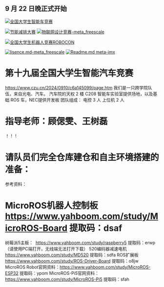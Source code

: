 ## 9 月 22 日晚正式开始
[![全国大学生智能车竞赛](https://img.shields.io/badge/智能车室外赛比赛-仓库-green)](https://gitee.com/darrenpig/new_energy_coder_club/tree/master/2024%E6%99%BA%E8%83%BD%E8%BD%A6%E5%AE%A4%E5%A4%96%E8%B5%9B%E6%AF%94%E8%B5%9B)

[![节能减排大赛](https://img.shields.io/badge/节能减排大赛-仓库-blue)](https://gitee.com/darrenpig/new_energy_coder_club/tree/master/%E8%8A%82%E8%83%BD%E5%87%8F%E6%8E%92%E5%A4%A7%E8%B5%9B%EF%BC%88Nearlink%E5%B0%8F%E8%BD%A6%E8%AE%A1%E5%88%92%EF%BC%89)         [![物联网设计竞赛-meta_freescale](https://img.shields.io/badge/物联网设计竞赛-仓库-brightgreen)](https://gitee.com/darrenpig/new_energy_coder_club/tree/master/2024%E7%89%A9%E8%81%94%E7%BD%91%E8%AE%BE%E8%AE%A1%E7%AB%9E%E8%B5%9B%EF%BC%88Huawei%E6%95%B0%E9%80%9A%EF%BC%89)

[![全国大学生机器人竞赛ROBOCON](https://img.shields.io/badge/ROBOCON竞赛-全国大学生机器人竞赛-green)](https://gitee.com/darrenpig/new_energy_coder_club/tree/master/2024%E5%85%A8%E5%9B%BD%E6%9C%BA%E5%99%A8%E4%BA%BA%E7%AB%9E%E8%B5%9B_ROBOCON)

[![lisence.md-meta_freescale](https://img.shields.io/badge/lisence.md-Markdown-violet
)](https://gitee.com/darrenpig/new_energy_coder_club/blob/master/LICENSE.md)
[![Readme.md meta-imx](https://img.shields.io/badge/Readme.md-Markdown-8A2BE2
)](https://gitee.com/darrenpig/new_energy_coder_club/blob/master/README.md)

# 第十九届全国大学生智能汽车竞赛
https://www.czu.cn/2024/0910/c6a145099/page.htm
我们是一只跨学院队伍，来自光电、汽车。
汽车院的天权 2 楼 C208 智能车实验室提供场地，以及基础 ROS 车，NEC提供开发板
团队组成：
电控 3 人
上位机 2 人
# 指导老师：顾偲雯、王树磊
！！！
# 请队员们完全仓库建仓和自主环境搭建的准备：
参考资料：
# MicroROS机器人控制板 https://www.yahboom.com/study/MicroROS-Board 提取码：dsaf
树莓派5主板：
 https://www.yahboom.com/study/raspberry5
提取码：erwp（请使用PC端打开，无线端无法打开下载）
520编码器减速电机 https://www.yahboom.com/study/MD520 提取码：sdfa
ROS扩展板
https://www.yahboom.com/study/ROS-Driver-Board 提取码：o8jw
MicroROS Robot官网资料：https://www.yahboom.com/study/MicroROS-ESP32 提取码：ypom
MicroROS-Pi5官网资料：https://www.yahboom.com/study/MicroROS-Pi5 提取码：sfah

